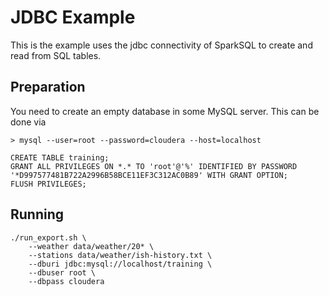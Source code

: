 # JDBC Example

This is the example uses the jdbc connectivity of SparkSQL to create and read from SQL tables.

## Preparation

You need to create an empty database in some MySQL server. This can be done via

    > mysql --user=root --password=cloudera --host=localhost

    CREATE TABLE training;
    GRANT ALL PRIVILEGES ON *.* TO 'root'@'%' IDENTIFIED BY PASSWORD '*D997577481B722A2996B58BCE11EF3C312AC0B89' WITH GRANT OPTION;
    FLUSH PRIVILEGES;


## Running

    ./run_export.sh \
        --weather data/weather/20* \
        --stations data/weather/ish-history.txt \
        --dburi jdbc:mysql://localhost/training \
        --dbuser root \
        --dbpass cloudera

